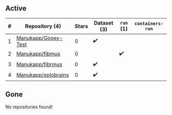 ## Active
| # | Repository (4) | Stars | Dataset (3) | `run` (1) | `containers-run` |
| --- | --- | --- | --- | --- | --- |
| 1 | [Manukapp/Gooey-Test](https://github.com/Manukapp/Gooey-Test) | 0 | :heavy_check_mark: |  |  |
| 2 | [Manukapp/fibmus](https://github.com/Manukapp/fibmus) | 0 |  | :heavy_check_mark: |  |
| 3 | [Manukapp/fibrmus](https://github.com/Manukapp/fibrmus) | 0 | :heavy_check_mark: |  |  |
| 4 | [Manukapp/xplobrains](https://github.com/Manukapp/xplobrains) | 0 | :heavy_check_mark: |  |  |

## Gone
No repositories found!

